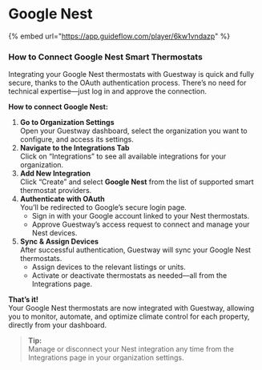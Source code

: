 # Google Nest

{% embed url="https://app.guideflow.com/player/6kw1vndazp" %}

### How to Connect Google Nest Smart Thermostats

Integrating your Google Nest thermostats with Guestway is quick and fully secure, thanks to the OAuth authentication process. There’s no need for technical expertise—just log in and approve the connection.

**How to connect Google Nest:**

1. **Go to Organization Settings**\
   Open your Guestway dashboard, select the organization you want to configure, and access its settings.
2. **Navigate to the Integrations Tab**\
   Click on “Integrations” to see all available integrations for your organization.
3. **Add New Integration**\
   Click “Create” and select **Google Nest** from the list of supported smart thermostat providers.
4. **Authenticate with OAuth**\
   You’ll be redirected to Google’s secure login page.
   * Sign in with your Google account linked to your Nest thermostats.
   * Approve Guestway’s access request to connect and manage your Nest devices.
5. **Sync & Assign Devices**\
   After successful authentication, Guestway will sync your Google Nest thermostats.
   * Assign devices to the relevant listings or units.
   * Activate or deactivate thermostats as needed—all from the Integrations page.

**That’s it!**\
Your Google Nest thermostats are now integrated with Guestway, allowing you to monitor, automate, and optimize climate control for each property, directly from your dashboard.

> **Tip:**\
> Manage or disconnect your Nest integration any time from the Integrations page in your organization settings.

